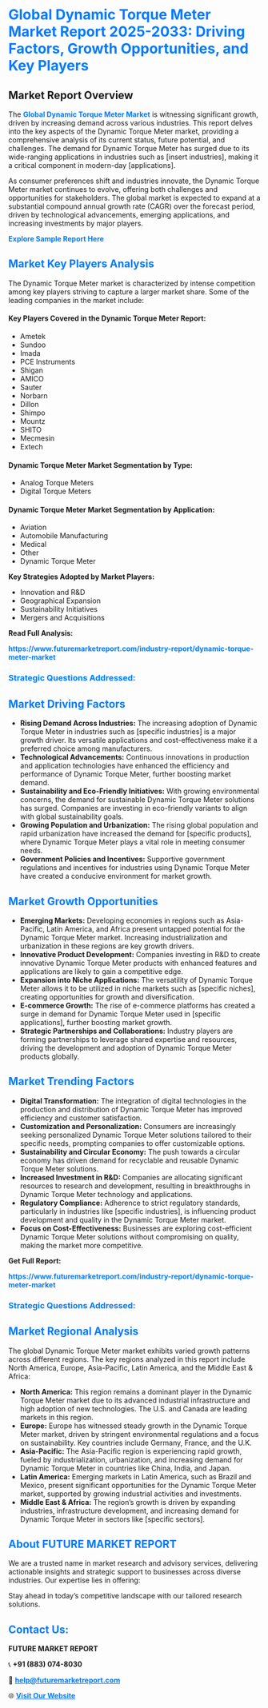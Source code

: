 <h1 style="color: #007BFF;">Global Dynamic Torque Meter Market Report 2025-2033: Driving Factors, Growth Opportunities, and Key Players</h1>

<section id="overview">
<h2>Market Report Overview</h2>
<p>The <a href="https://www.futuremarketreport.com/industry-report/dynamic-torque-meter-market" style="color: #007BFF; text-decoration: none;"><strong>Global Dynamic Torque Meter Market</strong></a> is witnessing significant growth, driven by increasing demand across various industries. This report delves into the key aspects of the Dynamic Torque Meter market, providing a comprehensive analysis of its current status, future potential, and challenges. The demand for Dynamic Torque Meter has surged due to its wide-ranging applications in industries such as [insert industries], making it a critical component in modern-day [applications].</p>
<p>As consumer preferences shift and industries innovate, the Dynamic Torque Meter market continues to evolve, offering both challenges and opportunities for stakeholders. The global market is expected to expand at a substantial compound annual growth rate (CAGR) over the forecast period, driven by technological advancements, emerging applications, and increasing investments by major players.</p>
</section>

<section id="overview">
<p><a href="https://www.futuremarketreport.com/request-sample/reportId=128171" style="color: #007BFF; text-decoration: none;"><strong>Explore Sample Report Here</strong></a></p>
</section>

<section id="key-players">
<h2 style="color: #007BFF;">Market Key Players Analysis</h2>
<p>The Dynamic Torque Meter market is characterized by intense competition among key players striving to capture a larger market share. Some of the leading companies in the market include:</p>
<h4>Key Players Covered in the Dynamic Torque Meter Report:</h4>
<ul><li>Ametek</li><li>Sundoo</li><li>Imada</li><li>PCE Instruments</li><li>Shigan</li><li>AMICO</li><li>Sauter</li><li>Norbarn</li><li>Dillon</li><li>Shimpo</li><li>Mountz</li><li>SHITO</li><li>Mecmesin</li><li>Extech</li></ul>
<h4>Dynamic Torque Meter Market Segmentation by Type:</h4>
<ul><li>Analog Torque Meters</li><li>Digital Torque Meters</li></ul>

<h4>Dynamic Torque Meter Market Segmentation by Application:</h4>
<ul><li>Aviation</li><li>Automobile Manufacturing</li><li>Medical</li><li>Other</li><li>Dynamic Torque Meter</li></ul>
<p><strong>Key Strategies Adopted by Market Players:</strong></p>
<ul>
<li>Innovation and R&D</li>
<li>Geographical Expansion</li>
<li>Sustainability Initiatives</li>
<li>Mergers and Acquisitions</li>
</ul>
</section>

<section>
<p><strong>Read Full Analysis: </strong></p><a href="https://www.futuremarketreport.com/industry-report/dynamic-torque-meter-market" style="color: #007BFF; text-decoration: none;"><strong>https://www.futuremarketreport.com/industry-report/dynamic-torque-meter-market</strong></a>
<h3 style="color: #007BFF;">Strategic Questions Addressed:</h3>
</section>

<section id="driving-factors">
<h2 style="color: #007BFF;">Market Driving Factors</h2>
<ul>
<li><strong>Rising Demand Across Industries:</strong> The increasing adoption of Dynamic Torque Meter in industries such as [specific industries] is a major growth driver. Its versatile applications and cost-effectiveness make it a preferred choice among manufacturers.</li>
<li><strong>Technological Advancements:</strong> Continuous innovations in production and application technologies have enhanced the efficiency and performance of Dynamic Torque Meter, further boosting market demand.</li>
<li><strong>Sustainability and Eco-Friendly Initiatives:</strong> With growing environmental concerns, the demand for sustainable Dynamic Torque Meter solutions has surged. Companies are investing in eco-friendly variants to align with global sustainability goals.</li>
<li><strong>Growing Population and Urbanization:</strong> The rising global population and rapid urbanization have increased the demand for [specific products], where Dynamic Torque Meter plays a vital role in meeting consumer needs.</li>
<li><strong>Government Policies and Incentives:</strong> Supportive government regulations and incentives for industries using Dynamic Torque Meter have created a conducive environment for market growth.</li>
</ul>
</section>

<section id="growth-opportunities">
<h2 style="color: #007BFF;">Market Growth Opportunities</h2>
<ul>
<li><strong>Emerging Markets:</strong> Developing economies in regions such as Asia-Pacific, Latin America, and Africa present untapped potential for the Dynamic Torque Meter market. Increasing industrialization and urbanization in these regions are key growth drivers.</li>
<li><strong>Innovative Product Development:</strong> Companies investing in R&D to create innovative Dynamic Torque Meter products with enhanced features and applications are likely to gain a competitive edge.</li>
<li><strong>Expansion into Niche Applications:</strong> The versatility of Dynamic Torque Meter allows it to be utilized in niche markets such as [specific niches], creating opportunities for growth and diversification.</li>
<li><strong>E-commerce Growth:</strong> The rise of e-commerce platforms has created a surge in demand for Dynamic Torque Meter used in [specific applications], further boosting market growth.</li>
<li><strong>Strategic Partnerships and Collaborations:</strong> Industry players are forming partnerships to leverage shared expertise and resources, driving the development and adoption of Dynamic Torque Meter products globally.</li>
</ul>
</section>

<section id="trending-factors">
<h2 style="color: #007BFF;">Market Trending Factors</h2>
<ul>
<li><strong>Digital Transformation:</strong> The integration of digital technologies in the production and distribution of Dynamic Torque Meter has improved efficiency and customer satisfaction.</li>
<li><strong>Customization and Personalization:</strong> Consumers are increasingly seeking personalized Dynamic Torque Meter solutions tailored to their specific needs, prompting companies to offer customizable options.</li>
<li><strong>Sustainability and Circular Economy:</strong> The push towards a circular economy has driven demand for recyclable and reusable Dynamic Torque Meter solutions.</li>
<li><strong>Increased Investment in R&D:</strong> Companies are allocating significant resources to research and development, resulting in breakthroughs in Dynamic Torque Meter technology and applications.</li>
<li><strong>Regulatory Compliance:</strong> Adherence to strict regulatory standards, particularly in industries like [specific industries], is influencing product development and quality in the Dynamic Torque Meter market.</li>
<li><strong>Focus on Cost-Effectiveness:</strong> Businesses are exploring cost-efficient Dynamic Torque Meter solutions without compromising on quality, making the market more competitive.</li>
</ul>
</section>

<section>
<p><strong>Get Full Report: </strong></p><a href="https://www.futuremarketreport.com/industry-report/dynamic-torque-meter-market" style="color: #007BFF; text-decoration: none;"><strong>https://www.futuremarketreport.com/industry-report/dynamic-torque-meter-market</strong></a>
<h3 style="color: #007BFF;">Strategic Questions Addressed:</h3>
</section>


<section id="regional-analysis">
<h2 style="color: #007BFF;">Market Regional Analysis</h2>
<p>The global Dynamic Torque Meter market exhibits varied growth patterns across different regions. The key regions analyzed in this report include North America, Europe, Asia-Pacific, Latin America, and the Middle East & Africa:</p>
<ul>
<li><strong>North America:</strong> This region remains a dominant player in the Dynamic Torque Meter market due to its advanced industrial infrastructure and high adoption of new technologies. The U.S. and Canada are leading markets in this region.</li>
<li><strong>Europe:</strong> Europe has witnessed steady growth in the Dynamic Torque Meter market, driven by stringent environmental regulations and a focus on sustainability. Key countries include Germany, France, and the U.K.</li>
<li><strong>Asia-Pacific:</strong> The Asia-Pacific region is experiencing rapid growth, fueled by industrialization, urbanization, and increasing demand for Dynamic Torque Meter in countries like China, India, and Japan.</li>
<li><strong>Latin America:</strong> Emerging markets in Latin America, such as Brazil and Mexico, present significant opportunities for the Dynamic Torque Meter market, supported by growing industrial activities and investments.</li>
<li><strong>Middle East & Africa:</strong> The region’s growth is driven by expanding industries, infrastructure development, and increasing demand for Dynamic Torque Meter in sectors like [specific sectors].</li>
</ul>
</section>

<footer>
<h2 style="color: #007BFF;">About FUTURE MARKET REPORT</h2>
<p>We are a trusted name in market research and advisory services, delivering actionable insights and strategic support to businesses across diverse industries. Our expertise lies in offering:</p>

<p>Stay ahead in today’s competitive landscape with our tailored research solutions.</p>

<h2 style="color: #007BFF;">Contact Us:</h2>
<p><strong>FUTURE MARKET REPORT</strong></p>
<p>📞 <strong>+91 (883) 074-8030</strong></p>
<p>📧 <strong><a href="mailto:help@futuremarketreport.com" style="color: #007BFF;">help@futuremarketreport.com</a></strong></p>
<p>🌐 <strong><a href="https://www.futuremarketreport.com/" style="color: #007BFF;">Visit Our Website</a></strong></p>
</footer>